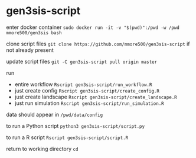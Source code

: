 # gen3sis-script

enter docker container `sudo docker run -it -v "$(pwd)":/pwd -w /pwd mmore500/gen3sis bash`

clone script files `git clone https://github.com/mmore500/gen3sis-script` if not already present

update script files `git -C gen3sis-script pull origin master`

run 
- entire workflow `Rscript gen3sis-script/run_workflow.R`
- just create config `Rscript gen3sis-script/create_config.R`
- just create landscape `Rscript gen3sis-script/create_landscape.R`
- just run simulation `Rscript gen3sis-script/run_simulation.R`

data should appear in `/pwd/data/config`

to run a Python script `python3 gen3sis-script/script.py`

to run a R script `Rscript gen3sis-script/script.R`

return to working directory `cd`
